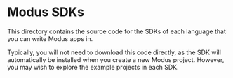 # Modus SDKs

This directory contains the source code for the SDKs of each language that you can write Modus apps in.

Typically, you will not need to download this code directly, as the SDK will automatically be installed when
you create a new Modus project.  However, you may wish to explore the example projects in each SDK.
